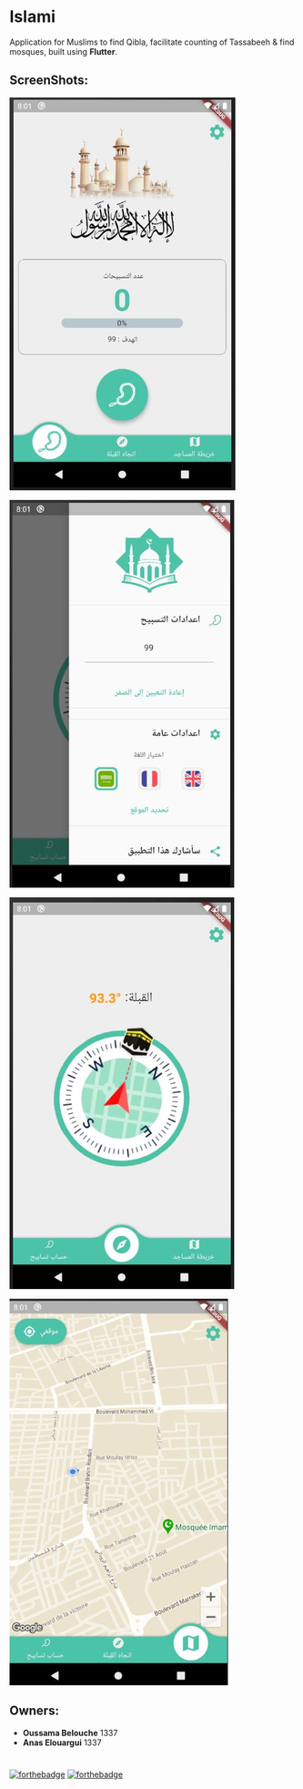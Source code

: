 # Islami

Application for Muslims to find Qibla, facilitate counting of Tassabeeh & find mosques, built using **Flutter**.

## ScreenShots:

![Screen Shot 1](https://github.com/XD-OB/islami/blob/master/owner/tasabeeh.JPG)

![Screen Shot 1](https://github.com/XD-OB/islami/blob/master/owner/drawer.JPG)

![Screen Shot 1](https://github.com/XD-OB/islami/blob/master/owner/compass.JPG)

![Screen Shot 1](https://github.com/XD-OB/islami/blob/master/owner/map.JPG)


## Owners:
- **Oussama Belouche** 1337
- **Anas Elouargui** 1337

#
[![forthebadge](https://forthebadge.com/images/badges/built-for-android.svg)](https://forthebadge.com)
[![forthebadge](https://forthebadge.com/images/badges/built-with-love.svg)](https://forthebadge.com)
